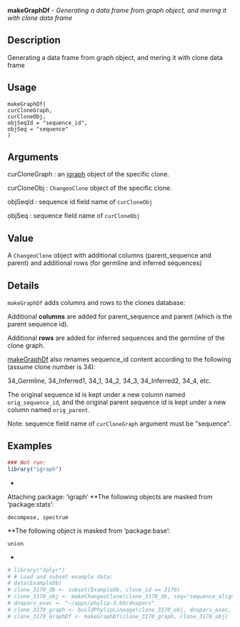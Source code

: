 **makeGraphDf** - *Generating a data frame from graph object, and mering it with clone data frame*

Description
--------------------

Generating a data frame from graph object, and mering it with clone data frame


Usage
--------------------
```
makeGraphDf(
curCloneGraph,
curCloneObj,
objSeqId = "sequence_id",
objSeq = "sequence"
)
```

Arguments
-------------------

curCloneGraph
:   an [igraph](http://www.rdocumentation.org/packages/igraph/topics/aaa-igraph-package) object of the specific clone.

curCloneObj
:   `ChangeoClone` object of the specific clone.

objSeqId
:   sequence id field name of `curCloneObj`

objSeq
:   sequence field name of `curCloneObj`




Value
-------------------

A `ChangeoClone` object with additional columns (parent_sequence and parent)
and additional rows (for germline and inferred sequences)


Details
-------------------

`makeGraphDf` adds columns and rows to the clones database: 

Additional **columns** are added for parent_sequence and parent 
(which is the parent sequence id).

Additional **rows** are added for inferred sequences and the germline of the clone graph.

[makeGraphDf](makeGraphDf.md) also renames sequence_id content according to the following 
(assume clone number is 34):  

34_Germline, 34_Inferred1, 34_1, 34_2, 34_3, 34_Inferred2, 34_4, etc.

The original sequence id is kept under a new column named `orig_sequence_id`, 
and the original parent sequence id is kept under a new column named `orig_parent`.

Note: sequence field name of `curCloneGraph` argument must be "sequence".



Examples
-------------------

```R
### Not run:
library("igraph")

```

*
Attaching package: ‘igraph’
**The following objects are masked from ‘package:stats’:

    decompose, spectrum
**The following object is masked from ‘package:base’:

    union
*
```R
# library("dplyr")
# # Load and subset example data:
# data(ExampleDb)
# clone_3170_db <- subset(ExampleDb, clone_id == 3170)
# clone_3170_obj <- makeChangeoClone(clone_3170_db, seq="sequence_alignment", germ="germline_alignment")
# dnapars_exec <- "~/apps/phylip-3.69/dnapars"
# clone_3170_graph <- buildPhylipLineage(clone_3170_obj, dnapars_exec, rm_temp = TRUE)  
# clone_3170_GraphDf <- makeGraphDf(clone_3170_graph, clone_3170_obj)
```








